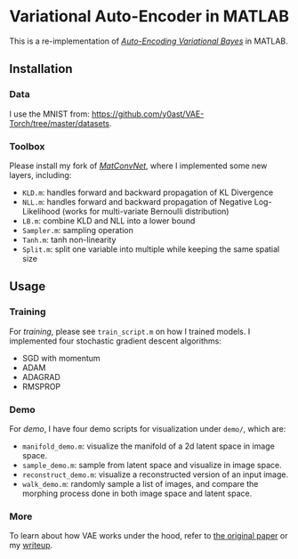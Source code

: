 # Variational Auto-Encoder in MATLAB 

This is a re-implementation of
[*Auto-Encoding Variational Bayes*](https://arxiv.org/abs/1312.6114)
in MATLAB.

## Installation

### Data 

I use the MNIST from:
https://github.com/y0ast/VAE-Torch/tree/master/datasets.

### Toolbox

Please install my fork of
[*MatConvNet*](https://github.com/peiyunh/matconvnet/tree/d9c8a3f0ecb81ad05b911d2bca6904dbf116d2a8), where I
implemented some new layers, including:

- `KLD.m`: handles forward and backward propagation of KL Divergence 
- `NLL.m`: handles forward and backward propagation of Negative
  Log-Likelihood (works for multi-variate Bernoulli distribution)
- `LB.m`: combine KLD and NLL into a lower bound
- `Sampler.m`: sampling operation
- `Tanh.m`: tanh non-linearity 
- `Split.m`: split one variable into multiple while keeping the same
  spatial size

## Usage

### Training

For *training*, please see `train_script.m` on how I trained models. I
implemented four stochastic gradient descent algorithms:

- SGD with momentum 
- ADAM
- ADAGRAD 
- RMSPROP

### Demo

For *demo*, I have four demo scripts for visualization under `demo/`,
which are: 

- `manifold_demo.m`: visualize the manifold of a 2d latent space in
  image space.
- `sample_demo.m`: sample from latent space and visualize in image
  space.
- `reconstruct_demo.m`: visualize a reconstructed version of an input
  image.
- `walk_demo.m`: randomly sample a list of images, and compare the
  morphing process done in both image space and latent space.

### More

To learn about how VAE works under the hood, refer to
[the original paper](https://arxiv.org/pdf/1312.6114v10.pdf) or my
[writeup](https://github.com/peiyunh/mat-vae/blob/master/writeup.pdf).
